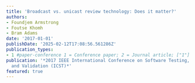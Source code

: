 ```yaml
---
title: 'Broadcast vs. unicast review technology: Does it matter?'
authors:
- Foundjem Armstrong
- Foutse Khomh
- Bram Adams
date: '2017-01-01'
publishDate: '2025-02-12T17:08:56.561286Z'
publication_types:
- 1 #paper-conference 1 = Conference paper; 2 = Journal article; ["1"]
publication: '*2017 IEEE International Conference on Software Testing, Verification
  and Validation (ICST)*'
featured: true
---
```

